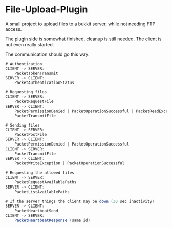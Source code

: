 # File-Upload-Plugin #

A small project to upload files to a bukkit server, while not needing FTP access.

The plugin side is somewhat finished, cleanup is still needed. The client is not even really started.

The communication should go this way:

```java
# Authentication
CLIENT -> SERVER:
    PacketTokenTransmit
SERVER -> CLIENT:
    PacketAuthenticationStatus

# Requesting files
CLIENT -> SERVER:
    PacketRequestFile
SERVER -> CLIENT:
    PacketPermissionDenied | PacketOperationSuccessful | PacketReadException
    PacketTransmitFile

# Sending files
CLIENT -> SERVER:
    PacketPostFile
SERVER -> CLIENT:
    PacketPermissionDenied | PacketOperationSuccessful
CLIENT -> SERVER:
    PacketTransmitFile
SERVER -> CLIENT:
    PacketWriteException | PacketOperationSuccessful
    
# Requesting the allowed files
CLIENT -> SERVER:
    PacketRequestAvailablePaths
SERVER -> CLIENT:
    PacketListAvailablePaths
    
# If the server things the client may be down (30 sec inactivity)
SERVER -> CLIENT:
    PacketHeartbeatSend
CLIENT -> SERVER:
    PacketHeartbeatResponse (same id)
```
